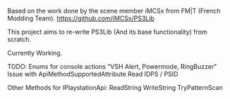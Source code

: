 Based on the work done by the scene member iMCSx from FM|T (French Modding Team).
https://github.com/iMCSx/PS3Lib

This project aims to re-write PS3Lib (And its base functionality) from scratch.

Currently Working.

TODO:
Enums for console actions "VSH Alert, Powermode, RingBuzzer"
Issue with ApiMethodSupportedAttribute
Read IDPS / PSID

Other Methods for IPlaystationApi:
ReadString
WriteString
TryPatternScan
